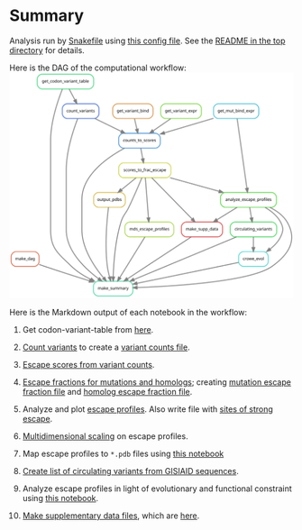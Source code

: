 # Summary

Analysis run by [Snakefile](../../Snakefile)
using [this config file](../../config.yaml).
See the [README in the top directory](../../README.md)
for details.

Here is the DAG of the computational workflow:
![dag.svg](dag.svg)

Here is the Markdown output of each notebook in the workflow:

1. Get codon-variant-table from [here](https://media.githubusercontent.com/media/jbloomlab/SARS-CoV-2-RBD_DMS/master/results/variants/codon_variant_table.csv).

2. [Count variants](count_variants.md) to create a
   [variant counts file](../counts/variant_counts.csv).

3. [Escape scores from variant counts](counts_to_scores.md).

4. [Escape fractions for mutations and homologs](scores_to_frac_escape.md);
   creating [mutation escape fraction file](../escape_scores/escape_fracs.csv)
   and [homolog escape fraction file](../escape_scores/escape_fracs_homologs.csv).

5. Analyze and plot [escape profiles](analyze_escape_profiles.md).
   Also write file with [sites of strong escape](../escape_profiles/significant_escape_sites.csv).

6. [Multidimensional scaling](mds_escape_profiles.md) on escape profiles.

7. Map escape profiles to ``*.pdb`` files using [this notebook](output_pdbs.md)

8. [Create list of circulating variants from GISIAID sequences](circulating_variants.md).

9. Analyze escape profiles in light of evolutionary and functional constraint using [this notebook](evolution_escape_Crowe.md).

10. [Make supplementary data files](make_supp_data.md),
    which are [here](../supp_data).